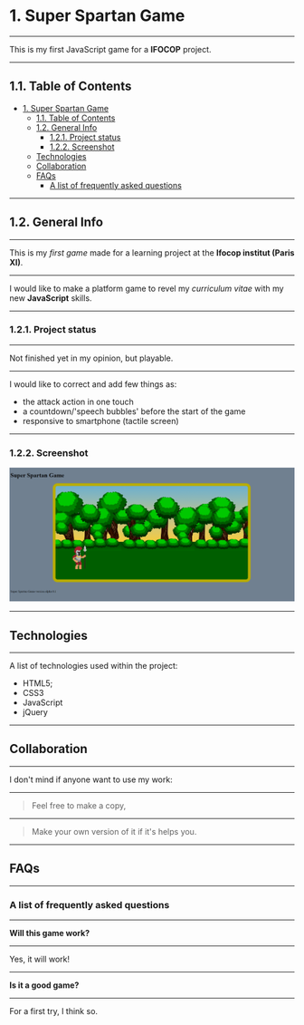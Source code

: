 # 1. Super Spartan Game
***
This is my first JavaScript game for a **IFOCOP** project.
***
## 1.1. Table of Contents
- [1. Super Spartan Game](#1-super-spartan-game)
  - [1.1. Table of Contents](#11-table-of-contents)
  - [1.2. General Info](#12-general-info)
    - [1.2.1. Project status](#121-project-status)
    - [1.2.2. Screenshot](#122-screenshot)
  - [Technologies](#technologies)
  - [Collaboration](#collaboration)
  - [FAQs](#faqs)
    - [A list of frequently asked questions](#a-list-of-frequently-asked-questions)
***
## 1.2. General Info
***
This is my *first game* made for a learning project at the **Ifocop institut (Paris XI)**.
***
I would like to make a platform game to revel my *curriculum vitae* with my new **JavaScript** skills.
***
### 1.2.1. Project status
***
Not finished yet in my opinion, but playable.
***
I would like to correct and add few things as:
  - the attack action in one touch
  - a countdown/'speech bubbles' before the start of the game
  - responsive to smartphone (tactile screen)
***
### 1.2.2. Screenshot
![Image text](assets/img/Spartan_Warrior/Sprite_Sheets/Visu01.png)
***
## Technologies
***
A list of technologies used within the project:
* HTML5;
* CSS3
* JavaScript
* jQuery
***
## Collaboration
***
I don't mind if anyone want to use my work:
***
> Feel free to make a copy,
***
> Make your own version of it if it's helps you.
***
## FAQs
***
### A list of frequently asked questions ###
***
**Will this game work?**
***
Yes, it will work!
***
**Is it a good game?**
***
For a first try, I think so.